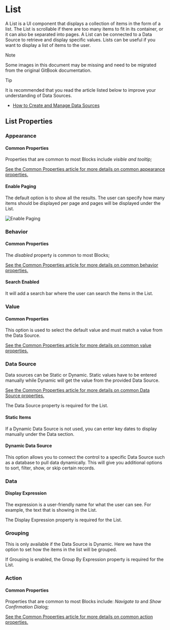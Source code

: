 # List

A List is a UI component that displays a collection of items in the form of a list. The List is scrollable if there are too many items to fit in its container, or it can also be separated into pages. A List can be connected to a Data Source to retrieve and display specific values. Lists can be useful if you want to display a list of items to the user.

> [!NOTE]
> Some images in this document may be missing and need to be migrated from the original GitBook documentation.

> [!TIP]
> It is recommended that you read the article listed below to improve your understanding of Data Sources.
>
> * [How to Create and Manage Data Sources](../../how-tos/apps/manage-data-sources.md)

## List Properties

### Appearance

#### Common Properties&#x20;

Properties that are common to most Blocks include _visible and tooltip;_

[See the Common Properties article for more details on common appearance properties.](../common-properties.md#appearance)

#### Enable Paging

The default option is to show all the results. The user can specify how many items should be displayed per page and pages will be displayed under the List.

![Enable Paging](../images/image-1038.png)

### Behavior

#### Common Properties

The _disabled_ property is common to most Blocks;

[See the Common Properties article for more details on common behavior properties.](../common-properties.md#behavior)

#### Search Enabled

It will add a search bar where the user can search the items in the List.

### Value

#### Common Properties

This option is used to select the default value and must match a value from the Data Source.&#x20;

[See the Common Properties article for more details on common value properties.](../common-properties.md#behavior-1)

### Data Source

‌Data sources can be Static or Dynamic. Static values have to be entered manually while Dynamic will get the value from the provided Data Source.&#x20;

[See the Common Properties article for more details on common Data Source properties.](../common-properties.md#data-source)

The Data Source property is required for the List.

#### Static Items&#x20;

If a Dynamic Data Source is not used, you can enter key dates to display manually under the Data section.&#x20;

#### Dynamic Data Source&#x20;

This option allows you to connect the control to a specific Data Source such as a database to pull data dynamically. This will give you additional options to sort, filter, show, or skip certain records.

### Data

#### Display Expression&#x20;

The expression is a user-friendly name for what the user can see. For example, the text that is showing in the List.

The Display Expression property is required for the List.

### Grouping

This is only available if the Data Source is Dynamic. Here we have the option to set how the items in the list will be grouped.

If Grouping is enabled, the Group By Expression property is required for the List.

### Action

#### Common Properties

Properties that are common to most Blocks include: _Navigate to_ and _Show Confirmation Dialog;_

[See the Common Properties article for more details on common action properties.](../common-properties.md#action)
